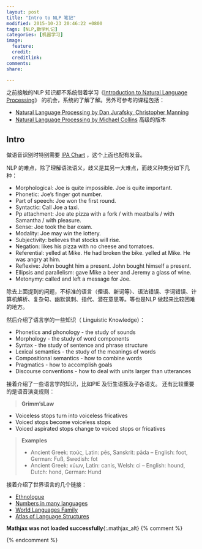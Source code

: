 ```yaml
---
layout: post
title: "Intro to NLP 笔记"
modified: 2015-10-23 20:46:22 +0800
tags: [NLP,勤学札记]
categories: [机器学习]
image:
  feature: 
  credit: 
  creditlink: 
comments: 
share: 

---
```


之前接触的NLP 知识都不系统借着学习《[Introduction to Natural Language Processing](https://class.coursera.org/nlpintro-001/)》 的机会，系统的了解了解。另外可参考的课程包括：

- [Natural Language Processing
  by Dan Jurafsky, Christopher Manning](https://class.coursera.org/nlp/lecture) 
- [Natural Language Processing
  by Michael Collins](https://www.coursera.org/course/nlangp) 高级的版本

## Intro

做语音识别时特别需要 [IPA Chart](http://www.internationalphoneticalphabet.org/ipa-sounds/ipa-chart-with-sounds/) ，这个上面也配有发音。

NLP 的难点，除了理解语法语义，歧义是其另一大难点，而歧义种类分如下几种：

> 
- Morphological: Joe is quite impossible. Joe is quite important.
- Phonetic: Joe’s finger got number.
- Part of speech: Joe won the first round.
- Syntactic: Call Joe a taxi.
- Pp attachment: Joe ate pizza with a fork / with meatballs / with Samantha / with pleasure.
- Sense: Joe took the bar exam.
- Modality: Joe may win the lottery.
- Subjectivity: believes that stocks will rise.
- Negation: likes his pizza with no cheese and tomatoes.
- Referential: yelled at Mike. He had broken the bike. yelled at Mike. He was angry at him.
- Reflexive: John bought him a present. John bought himself a present.
- Ellipsis and parallelism: gave Mike a beer and Jeremy a glass of wine.
- Metonymy: called and left a message for Joe.

除去上面提到的问题，不标准的语言（俚语、新词等）、语法错误、字词错误、计算机解析、复杂句、幽默讽刺、指代、潜在意思等。等也是NLP 做起来比较困难的地方。

然后介绍了语言学的一些知识（ Linguistic Knowledge）：
> 
- Phonetics and phonology - the study of sounds
- Morphology - the study of word components
- Syntax - the study of sentence and phrase structure
- Lexical semantics - the study of the meanings of words
- Compositional semantics - how to combine words
- Pragmatics - how to accomplish goals
- Discourse conventions - how to deal with units larger than utterances

接着介绍了一些语言学的知识，比如PIE 及衍生语簇及子各语支。
还有比较重要的是语音演变规则：
> **Grimm’sLaw**
>
- Voiceless stops turn into voiceless fricatives
- Voiced stops become voiceless stops
- Voiced aspirated stops change to voiced stops or fricatives
> **Examples**
>
> - Ancient Greek: πούς, Latin: pēs, Sanskrit: pāda –  English: foot, German: Fuß, Swedish: fot
> - Ancient Greek: κύων, Latin: canis, Welsh: ci –  English: hound, Dutch: hond, German: Hund

接着介绍了世界语言的几个链接：

- [Ethnologue](http://www.ethnologue.com)
- [Numbers in many languages](http://www.zompist.com/numbers.shtml)
- [World Languages Family](https://en.wikipedia.org/wiki/List_of_language_families)
- [Atlas of Language Structures](http://wals.info)



**Mathjax was not loaded successfully**{:.mathjax_alt} 
{% comment %}
<script type='text/x-mathjax-config'> MathJax.Hub.Config({ asciimath2jax: { delimiters: [['`','`']] }, tex2jax: {inlineMath: [['$', '$']], displayMath: [['$$', '$$']], processEscapes: true}}); </script>
<script type='text/javascript' src='http://cdn.mathjax.org/mathjax/latest/MathJax.js?config=TeX-MML-AM_HTMLorMML' async='async'></script>
{% endcomment %}


